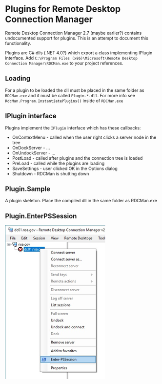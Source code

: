 # Plugins for Remote Desktop Connection Manager #

Remote Desktop Connection Manager 2.7 (maybe earlier?) contains undocumented support for plugins. This is an attempt to document this functionality.

Plugins are C# dlls (.NET 4.0?) which export a class implementing IPlugin interface. Add `C:\Program Files (x86)\Microsoft\Remote Desktop Connection Manager\RDCMan.exe` to your project references.

## Loading ##

For a plugin to be loaded the dll must be placed in the same folder as `RDCMan.exe` and it must be called `Plugin.*.dll`. For more info see `RdcMan.Program.InstantiatePlugins()` inside of `RDCMan.exe`

## IPlugin interface ##

Plugins implement the `IPlugin` interface which has these callbacks: 
- OnContextMenu - called when the user right clicks a server node in the tree
- OnDockServer - ...
- OnUndockServer - ...
- PostLoad - called after plugins and the connection tree is loaded
- PreLoad - called while the plugins are loading
- SaveSettings - user clicked OK in the Options dialog
- Shutdown - RDCMan is shutting down

## Plugin.Sample ##
A plugin skeleton. Place the compiled dll in the same folder as RDCMan.exe

## Plugin.EnterPSSession ##
![Screenshot](./Images/Plugin.EnterPSSession.jpg)